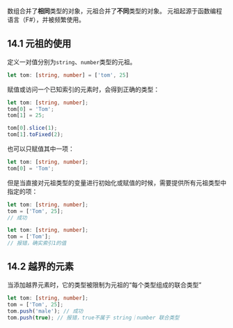 数组合并了**相同**类型的对象，元祖合并了**不同**类型的对象。
元祖起源于函数编程语言（F#），并被频繁使用。
​

## 14.1 元祖的使用
定义一对值分别为`string`、`number`类型的元祖。
```typescript
let tom: [string, number] = ['tom', 25]
```


赋值或访问一个已知索引的元素时，会得到正确的类型：
```typescript
let tom: [string, number];
tom[0] = 'Tom';
tom[1] = 25;

tom[0].slice(1);
tom[1].toFixed(2);
```
也可以只赋值其中一项：
```typescript
let tom: [string, number];
tom[0] = 'Tom';
```
但是当直接对元祖类型的变量进行初始化或赋值的时候，需要提供所有元祖类型中指定的项：
```typescript
let tom: [string, number];
tom = ['Tom', 25];
// 成功

let tom: [string, number];
tom = ['Tom'];
// 报错，确实索引1的值
```


## 14.2 越界的元素
当添加越界元素时，它的类型被限制为元祖的“每个类型组成的联合类型”
```typescript
let tom: [string, number];
tom = ['Tom', 25];
tom.push('male'); // 成功
tom.push(true); // 报错，true不属于 string｜number 联合类型
```
